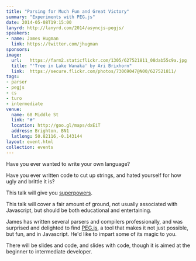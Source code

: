 ```yaml
---
title: "Parsing for Much Fun and Great Victory"
summary: "Experiments with PEG.js"
date: 2014-05-08T19:15:00
lanyrd: http://lanyrd.com/2014/asyncjs-pegjs/
speakers:
- name: James Hugman
  link: https://twitter.com/jhugman
sponsors:
image:
  url:   https://farm2.staticflickr.com/1305/627521811_08dab55c9a.jpg
  title: "'Tree in Lake Wanaka' by Ari Brixhorn"
  link:  https://secure.flickr.com/photos/73069047@N00/627521811/
tags:
- parser
- pegjs
- cs
- turo
- intermediate
venue:
  name: 68 Middle St
  link: "#"
  location: http://goo.gl/maps/dxEiT
  address: Brighton, BN1
  latlong: 50.82116,-0.143144
layout: event.html
collection: events
---
```

Have you ever wanted to write your own language?

Have you ever written code to cut up strings, and hated yourself for how ugly and brittle it is?

This talk will give you [superpowers](https://xkcd.com/208/).

This talk will cover a fair amount of ground, not usually associated with Javascript, but should be both educational and entertaining.

James has written several parsers and compilers professionally, and was surprised and delighted to find [PEG.js](http://pegjs.majda.cz/), a tool that makes it not just possible, but fun, and in Javascript. He'd like to impart some of its magic to you.

There will be slides and code, and slides with code, though it is aimed at the beginner to intermediate developer.
